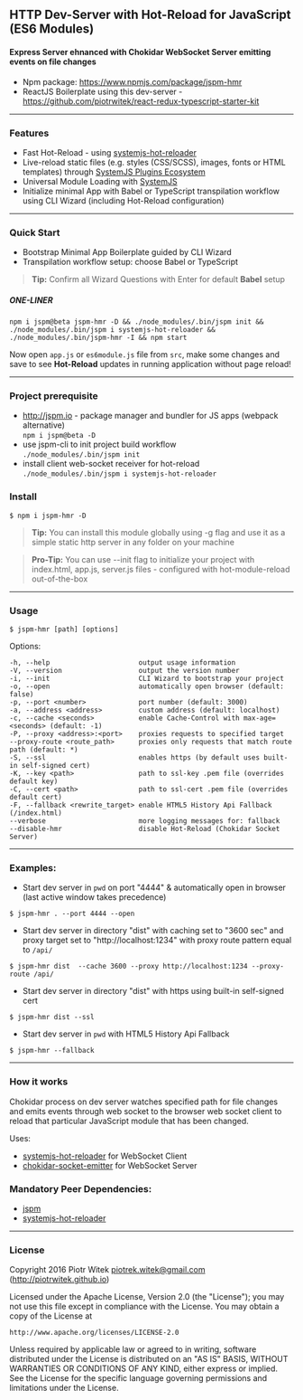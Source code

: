 ## HTTP Dev-Server with Hot-Reload for JavaScript (ES6 Modules)

#### Express Server ehnanced with Chokidar WebSocket Server emitting events on file changes

- Npm package: https://www.npmjs.com/package/jspm-hmr
- ReactJS Boilerplate using this dev-server - https://github.com/piotrwitek/react-redux-typescript-starter-kit

---

### Features
- Fast Hot-Reload - using [systemjs-hot-reloader](https://github.com/capaj/systemjs-hot-reloader)
- Live-reload static files (e.g. styles (CSS/SCSS), images, fonts or HTML templates) through [SystemJS Plugins Ecosystem](https://github.com/systemjs/systemjs#plugins)
- Universal Module Loading with [SystemJS](https://github.com/systemjs/systemjs)
- Initialize minimal App with Babel or TypeScript transpilation workflow using CLI Wizard (including Hot-Reload configuration)

---

### Quick Start
- Bootstrap Minimal App Boilerplate guided by CLI Wizard
- Transpilation workflow setup: choose Babel or TypeScript

> __Tip:__ Confirm all Wizard Questions with Enter for default __Babel__ setup

##### _ONE-LINER_
```
npm i jspm@beta jspm-hmr -D && ./node_modules/.bin/jspm init && ./node_modules/.bin/jspm i systemjs-hot-reloader && ./node_modules/.bin/jspm-hmr -I && npm start
```

Now open `app.js` or `es6module.js` file from `src`, make some changes and save to see __Hot-Reload__ updates in running application without page reload!

---

### Project prerequisite

- http://jspm.io - package manager and bundler for JS apps (webpack alternative)  
`npm i jspm@beta -D`
- use jspm-cli to init project build workflow  
`./node_modules/.bin/jspm init`
- install client web-socket receiver for hot-reload  
`./node_modules/.bin/jspm i systemjs-hot-reloader`

### Install

```
$ npm i jspm-hmr -D
```

> __Tip:__ You can install this module globally using -g flag and use it as a simple static http server in any folder on your machine

> __Pro-Tip:__ You can use --init flag to initialize your project with index.html, app.js, server.js files - configured with hot-module-reload out-of-the-box

---

### Usage
```
$ jspm-hmr [path] [options]
```
 Options:

    -h, --help                      output usage information
    -V, --version                   output the version number
    -i, --init                      CLI Wizard to bootstrap your project
    -o, --open                      automatically open browser (default: false)
    -p, --port <number>             port number (default: 3000)
    -a, --address <address>         custom address (default: localhost)
    -c, --cache <seconds>           enable Cache-Control with max-age=<seconds> (default: -1)
    -P, --proxy <address>:<port>    proxies requests to specified target
    --proxy-route <route_path>      proxies only requests that match route path (default: *)
    -S, --ssl                       enables https (by default uses built-in self-signed cert)
    -K, --key <path>                path to ssl-key .pem file (overrides default key)
    -C, --cert <path>               path to ssl-cert .pem file (overrides default cert)
    -F, --fallback <rewrite_target> enable HTML5 History Api Fallback (/index.html)
    --verbose                       more logging messages for: fallback
    --disable-hmr                   disable Hot-Reload (Chokidar Socket Server)
---

### Examples:

- Start dev server in `pwd` on port "4444" & automatically open in browser (last active window takes precedence)
```
$ jspm-hmr . --port 4444 --open
```

- Start dev server in directory "dist" with caching set to "3600 sec" and proxy target set to "http://localhost:1234" with proxy route pattern equal to `/api/`
```
$ jspm-hmr dist  --cache 3600 --proxy http://localhost:1234 --proxy-route /api/
```

- Start dev server in directory "dist" with https using built-in self-signed cert
```
$ jspm-hmr dist --ssl
```

- Start dev server in `pwd` with HTML5 History Api Fallback
```
$ jspm-hmr --fallback 
```

---

### How it works
Chokidar process on dev server watches specified path for file changes and emits events through web socket to the browser web socket client to reload that particular JavaScript module that has been changed.

Uses:
- [systemjs-hot-reloader](https://github.com/capaj/systemjs-hot-reloader) for WebSocket Client
- [chokidar-socket-emitter](https://github.com/capaj/chokidar-socket-emitter) for WebSocket Server

### Mandatory Peer Dependencies:
- [jspm](https://github.com/jspm/jspm-cli)
- [systemjs-hot-reloader](https://github.com/capaj/systemjs-hot-reloader)

---

### License

Copyright 2016 Piotr Witek <piotrek.witek@gmail.com> (http://piotrwitek.github.io)

Licensed under the Apache License, Version 2.0 (the "License");
you may not use this file except in compliance with the License.
You may obtain a copy of the License at

    http://www.apache.org/licenses/LICENSE-2.0

Unless required by applicable law or agreed to in writing, software
distributed under the License is distributed on an "AS IS" BASIS,
WITHOUT WARRANTIES OR CONDITIONS OF ANY KIND, either express or implied.
See the License for the specific language governing permissions and
limitations under the License.
